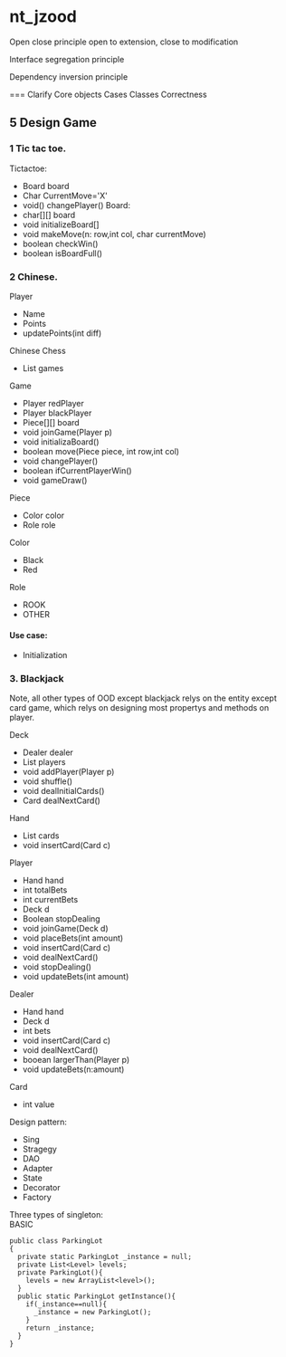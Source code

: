 # nt_jzood

Open close principle
open to extension, close to modification

Interface segregation principle

Dependency inversion principle

===
Clarify
Core objects
Cases
Classes
Correctness




## 5 Design Game
### 1 Tic tac toe.
Tictactoe: 
- Board board
- Char CurrentMove='X'
- void() changePlayer()
Board: 
- char[][] board
- void initializeBoard[]
- void makeMove(n: row,int col, char currentMove)
- boolean checkWin()
- boolean isBoardFull()


### 2 Chinese.  

Player
- Name
- Points
- updatePoints(int diff)  

Chinese Chess
- List<Game> games  
  
Game  
- Player redPlayer
- Player blackPlayer
- Piece[][] board
- void joinGame(Player p)
- void initializaBoard()
- boolean move(Piece piece, int row,int col) 
- void changePlayer()
- boolean ifCurrentPlayerWin()
- void gameDraw()
  
  
Piece  
- Color color
- Role role  

<Enum> Color
- Black
- Red  
  
<Enum> Role
- ROOK
- OTHER


#### Use case:
- Initialization

### 3. Blackjack
Note, all other types of OOD except blackjack relys on the entity except card game, which relys on designing most propertys and methods
on player.  

Deck
- Dealer dealer
- List<player> players
- void addPlayer(Player p)
- void shuffle()
- void dealInitialCards()
- Card dealNextCard()

Hand
- List<Card> cards
- void insertCard(Card c)

Player
- Hand hand
- int totalBets
- int currentBets
- Deck d
- Boolean stopDealing
- void joinGame(Deck d)
- void placeBets(int amount)  
- void insertCard(Card c)
- void dealNextCard()
- void stopDealing()  
- void updateBets(int amount)

Dealer
- Hand hand  
- Deck d
- int bets
- void insertCard(Card c)
- void dealNextCard()
- booean largerThan(Player p)
- void updateBets(n:amount)

Card
- int value

Design pattern:
- Sing
- Stragegy
- DAO
- Adapter
- State
- Decorator
- Factory

Three types of singleton:  
BASIC
```
public class ParkingLot
{
  private static ParkingLot _instance = null;
  private List<Level> levels;
  private ParkingLot(){
    levels = new ArrayList<level>();
  }
  public static ParkingLot getInstance(){
    if(_instance==null){
      _instance = new ParkingLot();
    }
    return _instance;
  }
}
```
